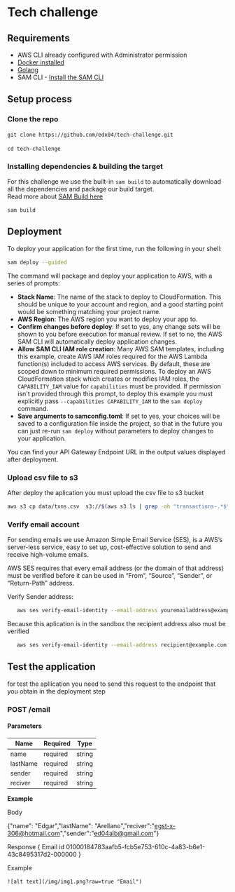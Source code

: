 # Tech challenge

## Requirements

* AWS CLI already configured with Administrator permission
* [Docker installed](https://www.docker.com/community-edition)
* [Golang](https://golang.org)
* SAM CLI - [Install the SAM CLI](https://docs.aws.amazon.com/serverless-application-model/latest/developerguide/serverless-sam-cli-install.html)

## Setup process

### Clone the repo

 
```shell
git clone https://github.com/edx04/tech-challenge.git

cd tech-challenge
```



### Installing dependencies & building the target 

For this challenge we use the built-in `sam build` to automatically download all the dependencies and package our build target.   
Read more about [SAM Build here](https://docs.aws.amazon.com/serverless-application-model/latest/developerguide/sam-cli-command-reference-sam-build.html) 

 
```shell
sam build
```

## Deployment


To deploy your application for the first time, run the following in your shell:

```bash
sam deploy --guided
```

The command will package and deploy your application to AWS, with a series of prompts:

* **Stack Name**: The name of the stack to deploy to CloudFormation. This should be unique to your account and region, and a good starting point would be something matching your project name.
* **AWS Region**: The AWS region you want to deploy your app to.
* **Confirm changes before deploy**: If set to yes, any change sets will be shown to you before execution for manual review. If set to no, the AWS SAM CLI will automatically deploy application changes.
* **Allow SAM CLI IAM role creation**: Many AWS SAM templates, including this example, create AWS IAM roles required for the AWS Lambda function(s) included to access AWS services. By default, these are scoped down to minimum required permissions. To deploy an AWS CloudFormation stack which creates or modifies IAM roles, the `CAPABILITY_IAM` value for `capabilities` must be provided. If permission isn't provided through this prompt, to deploy this example you must explicitly pass `--capabilities CAPABILITY_IAM` to the `sam deploy` command.
* **Save arguments to samconfig.toml**: If set to yes, your choices will be saved to a configuration file inside the project, so that in the future you can just re-run `sam deploy` without parameters to deploy changes to your application.

You can find your API Gateway Endpoint URL in the output values displayed after deployment.

### Upload csv file to s3

After deploy the aplication you must upload the csv file to s3 bucket

```bash
aws s3 cp data/txns.csv  s3://$(aws s3 ls | grep -oh "transactions-.*$")
```

### Verify email account

For sending emails we use Amazon Simple Email Service (SES), is a AWS’s server-less service, easy to set up, cost-effective solution to send and receive high-volume emails. 

AWS SES requires that every email address (or the domain of that address) must be verified before it can be used in “From”, “Source”, “Sender”, or “Return-Path” address.

Verify Sender address:

```bash
   aws ses verify-email-identity --email-address youremailaddress@example.com

```

Because this aplication is in the sandbox the recipient address also must be verified

```bash
   aws ses verify-email-identity --email-address recipient@example.com

```

## Test the application

for test the apllication you need to send this request to the endpoint that you obtain in the deployment step

### POST /email

#### Parameters

| Name     | Required | Type   |
|----------|----------|--------|
| name     | required | string |
| lastName | required | string |
| sender   | required | string |
| reciver  | required | string |


**Example**

Body

{"name": "Edgar","lastName": "Arellano","reciver":"egst-x-306@hotmail.com","sender":"ed04alb@gmail.com"}

Response 
{
    Email id 01000184783aafb5-fcb5e753-610c-4a83-b6e1-43c8495317d2-000000
}


Example

    ![alt text](/img/img1.png?raw=true "Email")








